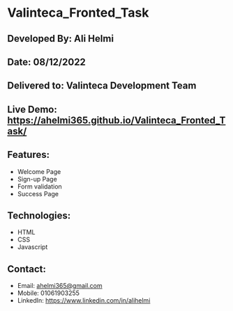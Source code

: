 # Valinteca_Fronted_Task

## Developed By: Ali Helmi
## Date: 08/12/2022
## Delivered to: Valinteca Development Team
## Live Demo: https://ahelmi365.github.io/Valinteca_Fronted_Task/

## Features:
- Welcome Page
- Sign-up Page
- Form validation
- Success Page

## Technologies:
- HTML
- CSS
- Javascript

## Contact:
- Email: ahelmi365@gmail.com
- Mobile: 01061903255
- LinkedIn: https://www.linkedin.com/in/alihelmi
